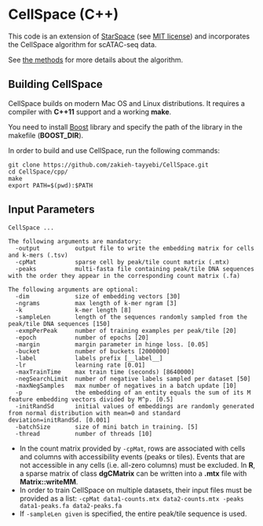 # CellSpace (C++)

This code is an extension of [StarSpace](https://github.com/facebookresearch/StarSpace) (see [MIT license](StarSpace-MIT-License.md)) and incorporates the CellSpace algorithm for scATAC-seq data.

See [the methods](https://www.biorxiv.org/content/early/2022/05/20/2022.05.02.490310.full.pdf) for more details about the algorithm.

## Building CellSpace

CellSpace builds on modern Mac OS and Linux distributions. It requires a compiler with **C++11** support and a working **make**.

You need to install <a href=http://www.boost.org/>Boost</a> library and specify the path of the library in the makefile (**BOOST_DIR**).

In order to build and use CellSpace, run the following commands:

    git clone https://github.com/zakieh-tayyebi/CellSpace.git
    cd CellSpace/cpp/
    make
    export PATH=$(pwd):$PATH

## Input Parameters

    CellSpace ...
    
    The following arguments are mandatory:
      -output          output file to write the embedding matrix for cells and k-mers (.tsv)
      -cpMat           sparse cell by peak/tile count matrix (.mtx)
      -peaks           multi-fasta file containing peak/tile DNA sequences with the order they appear in the corresponding count matrix (.fa)
    
    The following arguments are optional:
      -dim             size of embedding vectors [30]
      -ngrams          max length of k-mer ngram [3]
      -k               k-mer length [8]
      -sampleLen       length of the sequences randomly sampled from the peak/tile DNA sequences [150]
      -exmpPerPeak     number of training examples per peak/tile [20]
      -epoch           number of epochs [20]
      -margin          margin parameter in hinge loss. [0.05]
      -bucket          number of buckets [2000000]
      -label           labels prefix [__label__]
      -lr              learning rate [0.01]
      -maxTrainTime    max train time (seconds) [8640000]
      -negSearchLimit  number of negative labels sampled per dataset [50]
      -maxNegSamples   max number of negatives in a batch update [10]
      -p               the embedding of an entity equals the sum of its M feature embedding vectors divided by M^p. [0.5]
      -initRandSd      initial values of embeddings are randomly generated from normal distribution with mean=0 and standard deviation=initRandSd. [0.001]
      -batchSize       size of mini batch in training. [5]
      -thread          number of threads [10]

* In the count matrix provided by `-cpMat`, rows are associated with cells and columns with accessibility events (peaks or tiles). Events that are not accessible in any cells (i.e. all-zero columns) must be excluded. In **R**, a sparse matrix of class **dgCMatrix** can be written into a **.mtx** file with **Matrix::writeMM**.
* In order to train CellSpace on multiple datasets, their input files must be provided as a list: `-cpMat data1-counts.mtx data2-counts.mtx -peaks data1-peaks.fa data2-peaks.fa`
* If `-sampleLen given` is specified, the entire peak/tile sequence is used.

